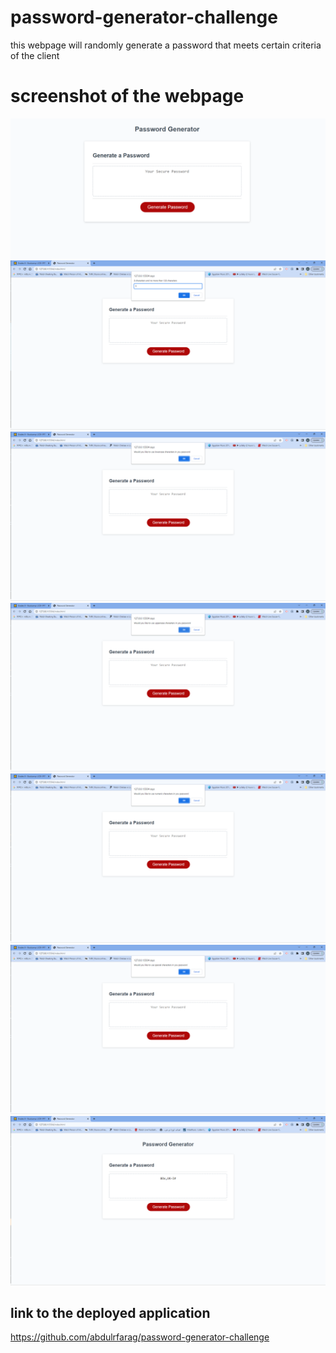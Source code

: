 # password-generator-challenge
this webpage will randomly generate a password that meets certain criteria of the client

# screenshot of the webpage

![](./main/Screenshot%202023-01-26%20003113.png)
![](./Main/Screenshot%202023-01-28%20135725.png)
![](./Main/Screenshot%202023-01-28%20135804.png)
![](./Main/Screenshot%202023-01-28%20135828.png)
![](./Main/Screenshot%202023-01-28%20135847.png)
![](./Main/Screenshot%202023-01-28%20135912.png)
![](./Main/Screenshot%202023-01-28%20140025.png)



## link to the deployed application
https://github.com/abdulrfarag/password-generator-challenge


